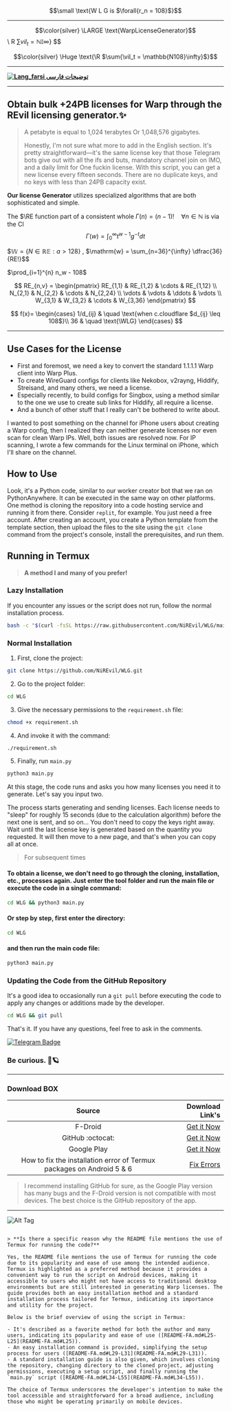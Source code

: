 $$\small \text{W L G is $\forall{r_n = 108}$}$$

----

$$\color{silver} \LARGE \text{WarpLicenseGenerator}$$ \ R $\sum{vil_t = \mathbb{NI}\infty}$} $$


$$\color{silver} \Huge \text{\R $\sum{\vil_t = \mathbb{N108}\infty}$}$$

---


[**![Lang_farsi](https://user-images.githubusercontent.com/125398461/234186932-52f1fa82-52c6-417f-8b37-08fe9250a55f.png) توضیحات فارسی**](README-FA.md)

---
## Obtain bulk +24PB licenses for Warp through the REvil licensing generator.✨
> A petabyte is equal to 1,024 terabytes Or 1,048,576 gigabytes.
>
> Honestly, I'm not sure what more to add in the English section. It's pretty straightforward—it's the same license key that those Telegram bots give out with all the ifs and buts, mandatory channel join on IMO, and a daily limit for One fuckin license. With this script, you can get a new license every fifteen seconds. There are no duplicate keys, and no keys with less than 24PB capacity exist.

**Our license Generator**
utilizes specialized algorithms that are both sophisticated and simple.

The $\RE function part of a consistent whole $\Gamma(n) = (n-1)!\quad\forall n\in\mathbb N$ is via the Cl
$$\Gamma(w) = \int_0^\infty t^{w-1}g^{-t}dt$$

$$\mathbb{W} = \{ N \in \mathbb{RE} : a > 128 \}$ \, $\mathrm{w} = \sum_{n=36}^{\infty} \dfrac{36}{RE!}$$

$\prod_{i=1}^{n} n_w - 108$


$$
RE_{n,v} = 
\begin{pmatrix}
RE_{1,1} & RE_{1,2} & \cdots & RE_{1,12} \\
N_{2,1} & N_{2,2} & \cdots & N_{2,24} \\
\vdots & \vdots & \ddots & \vdots \\
W_{3,1} & W_{3,2} & \cdots & W_{3,36} 
\end{pmatrix}
$$

$$
f(x)=
\begin{cases}
1/d_{ij} & \quad \text{when c.cloudflare $d_{ij} \leq 108$}\\ 
36 & \quad \text{\WLG}
\end{cases}
$$

------


## Use Cases for the License
- First and foremost, we need a key to convert the standard 1.1.1.1 Warp client into Warp Plus.
- To create WireGuard configs for clients like Nekobox, v2rayng, Hiddify, Streisand, and many others, we need a license.
- Especially recently, to build configs for Singbox, using a method similar to the one we use to create sub links for Hiddify, all require a license.
- And a bunch of other stuff that I really can't be bothered to write about.

I wanted to post something on the channel for iPhone users about creating a Warp config, then I realized they can neither generate licenses nor even scan for clean Warp IPs. Well, both issues are resolved now. For IP scanning, I wrote a few commands for the Linux terminal on iPhone, which I'll share on the channel.

## How to Use

Look, it's a Python code, similar to our worker creator bot that we ran on PythonAnywhere. It can be executed in the same way on other platforms.
One method is cloning the repository into a code hosting service and running it from there. Consider `replit`, for example. You just need a free account. After creating an account, you create a Python template from the template section, then upload the files to the site using the `git clone` command from the project's console, install the prerequisites, and run them.

## Running in Termux
> **A method I and many of you prefer!**

### Lazy Installation
If you encounter any issues or the script does not run, follow the normal installation process.
```bash
bash -c "$(curl -fsSL https://raw.githubusercontent.com/NiREvil/WLG/main/install.sh)"
```

### Normal Installation
1. First, clone the project:
```bash
git clone https://github.com/NiREvil/WLG.git
```
2. Go to the project folder:
```bash
cd WLG
```
3. Give the necessary permissions to the `requirement.sh` file:
```bash
chmod +x requirement.sh
```
4. And invoke it with the command:
```bash
./requirement.sh
```
5. Finally, run `main.py`
```bash
python3 main.py
```

At this stage, the code runs and asks you how many licenses you need it to generate. Let's say you input two.

The process starts generating and sending licenses. Each license needs to "sleep" for roughly 15 seconds (due to the calculation algorithm) before the next one is sent, and so on...
You don't need to copy the keys right away. Wait until the last license key is generated based on the quantity you requested. It will then move to a new page, and that's when you can copy all at once.

> For subsequent times

#### To obtain a license, we don't need to go through the cloning, installation, etc., processes again. Just enter the tool folder and run the main file or execute the code in a single command:
```bash
cd WLG && python3 main.py
```
#### Or step by step, first enter the directory:
```bash
cd WLG
```
#### and then run the main code file:
```bash
python3 main.py
```

### Updating the Code from the GitHub Repository
It's a good idea to occasionally run a `git pull` before executing the code to apply any changes or additions made by the developer.
```bash
cd WLG && git pull
```

That's it. If you have any questions, feel free to ask in the comments.

[![Telegram Badge](https://img.shields.io/badge/Telegram-Profile-informational?style=flat&logo=telegram&logoColor=white&color=1CA2F1)](https://t.me/F_NiREvil)

### Be curious. 🤍🪐 

---
### Download BOX

| Source | Download Link's |
|:--------:| -------------:|
| F-Droid | [Get it Now](https://f-droid.org/en/packages/com.termux)|
|  GitHub :octocat:| [Get it Now](https://github.com/termux/termux-app/releases)|
|Google Play| [Get it Now](https://play.google.com/store/apps/details?id=com.termux)|
| How to fix the installation error of Termux packages on Android 5 & 6 | [Fix Errors](https://t.me/F_NiREvil/5040)

> I recommend installing GitHub for sure, as the Google Play version has many bugs and the F-Droid version is not compatible with most devices. The best choice is the GitHub repository of the app.
----
![Alt Tag](https://i.imgur.com/PYV4crq.png "FUCKOFF")

```

> **Is there a specific reason why the README file mentions the use of Termux for running the code?**

Yes, the README file mentions the use of Termux for running the code due to its popularity and ease of use among the intended audience. Termux is highlighted as a preferred method because it provides a convenient way to run the script on Android devices, making it accessible to users who might not have access to traditional desktop environments but are still interested in generating Warp licenses. The guide provides both an easy installation method and a standard installation process tailored for Termux, indicating its importance and utility for the project.

Below is the brief overview of using the script in Termux:

- It's described as a favorite method for both the author and many users, indicating its popularity and ease of use ([README-FA.md#L25-L25](README-FA.md#L25)).
- An easy installation command is provided, simplifying the setup process for users ([README-FA.md#L29-L31](README-FA.md#L29-L31)).
- A standard installation guide is also given, which involves cloning the repository, changing directory to the cloned project, adjusting permissions, executing a setup script, and finally running the `main.py` script ([README-FA.md#L34-L55](README-FA.md#L34-L55)).

The choice of Termux underscores the developer's intention to make the tool accessible and straightforward for a broad audience, including those who might be operating primarily on mobile devices.
